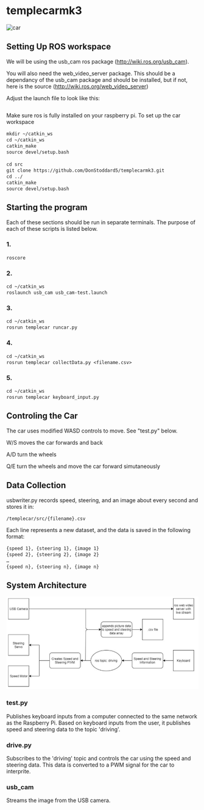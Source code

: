 # templecarmk3

![car](readmeimages/car.jpg)

## Setting Up ROS workspace

We will be using the usb_cam ros package (http://wiki.ros.org/usb_cam).

You will also need the web_video_server package.  This should be a dependancy of the usb_cam package and should be installed, but if not, here is the source (http://wiki.ros.org/web_video_server)

Adjust the launch file to look like this:
```

```

Make sure ros is fully installed on your raspberry pi.
To set up the car workspace

```
mkdir ~/catkin_ws
cd ~/catkin_ws
catkin_make
source devel/setup.bash

cd src
git clone https://github.com/DonStoddard5/templecarmk3.git
cd ../
catkin_make
source devel/setup.bash
```

## Starting the program

Each of these sections should be run in separate terminals.  The purpose of each of these scripts is listed below.

### 1. 
```
roscore
```
### 2. 
```
cd ~/catkin_ws
roslaunch usb_cam usb_cam-test.launch
```
### 3.
```
cd ~/catkin_ws
rosrun templecar runcar.py
```
### 4. 
```
cd ~/catkin_ws
rosrun templecar collectData.py <filename.csv>
```
### 5. 
```
cd ~/catkin_ws
rosrun templecar keyboard_input.py
```

## Controling the Car

The car uses modified WASD controls to move. See "test.py" below.

W/S moves the car forwards and back

A/D turn the wheels

Q/E turn the wheels and move the car forward simutaneously

## Data Collection

usbwriter.py records speed, steering, and an image about every second and stores it in:

```
/templecar/src/{filename}.csv
```

Each line represents a new dataset, and the data is saved in the following format:
```
{speed 1}, {steering 1}, {image 1}
{speed 2}, {steering 2}, {image 2}
…
{speed n}, {steering n}, {image n}
```

## System Architecture

![architecture](readmeimages/SystemArchitecture.JPG)

### test.py

Publishes keyboard inputs from a computer connected to the same network as the Raspberry Pi. Based on keyboard inputs from the user, it publishes speed and steering data to the topic 'driving'.

### drive.py

Subscribes to the 'driving' topic and controls the car using the speed and steering data. This data is converted to a PWM signal for the car to interprite. 

### usb_cam

Streams the image from the USB camera. 
